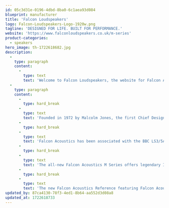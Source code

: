 ```yaml
---
id: 05c3d31e-0196-4dbd-8ba0-6c1aea93d084
blueprint: manufacturer
title: 'Falcon Loudspeakers'
logo: Falcon-Loudspeakers-Logo-1920w.png
tagline: 'DESIGNED FOR LIFE. BUILT FOR PERFORMANCE.'
website: 'https://www.falconloudspeakers.co.uk/m-series'
product-categories:
  - speakers
hero_image: th-1722618682.jpg
description:
  -
    type: paragraph
    content:
      -
        type: text
        text: 'Welcome to Falcon Loudspeakers, the website for Falcon Acoustics loudspeaker systems. Based in Oxford England, all our loudspeakers continue to be hand made in Oxford.'
  -
    type: paragraph
    content:
      -
        type: hard_break
      -
        type: text
        text: 'Founded in 1972 by Malcolm Jones, the first Chief Design Engineer at KEF, Falcon’s legacy of tradition, heritage, innovation together with industry-leading attention to detail and quality continues to inspire our quest for perfection.'
      -
        type: hard_break
      -
        type: text
        text: 'Falcon Acoustics has been associated with the BBC LS3/5A for many years, our award-winning BBC Falcon Acoustics Gold Badge LS3/5a is widely acknowledged as the best production LS3/5A ever made, and is the only authentic LS3/5a made that meets the original 1976 BBC Specification.'
      -
        type: hard_break
      -
        type: text
        text: 'The all-new Falcon Acoustics M Series offers legendary Italian cabinetry, extraordinary imaging, superb British sound and a build quality normally not found in products in this price range.'
      -
        type: hard_break
      -
        type: text
        text: 'The new Falcon Acoustics Reference featuring Falcon Acoustics Graphene Composite Cone bass units, precision engineering and stunning cabinet design offers the audiophile ultimate sound quality and ground-breaking technology.'
updated_by: 87ca4130-78f3-4ed1-8b64-aa552d3d08a8
updated_at: 1722618733
---
```

